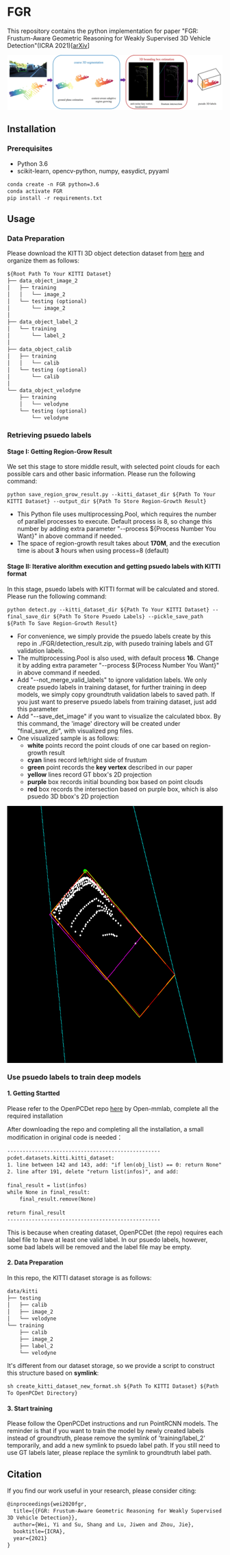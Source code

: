 FGR
===
This repository contains the python implementation for paper "FGR: Frustum-Aware Geometric Reasoning for Weakly Supervised 3D Vehicle Detection"(ICRA 2021)\[[arXiv](https://arxiv.org/abs/2012.00987)\]

<img src="./imgs/FGR.png">

## Installation

### Prerequisites
- Python 3.6
- scikit-learn, opencv-python, numpy, easydict, pyyaml

```shell
conda create -n FGR python=3.6
conda activate FGR
pip install -r requirements.txt
```

## Usage
### Data Preparation

Please download the KITTI 3D object detection dataset from [here](http://www.cvlibs.net/datasets/kitti/eval_object.php?obj_benchmark=3d) and organize them as follows:

```text
${Root Path To Your KITTI Dataset}
├── data_object_image_2
│   ├── training
│   │   └── image_2
│   └── testing (optional)
│       └── image_2
│
├── data_object_label_2
│   └── training
│       └── label_2
│
├── data_object_calib
│   ├── training
│   │   └── calib
│   └── testing (optional)
│       └── calib
│
└── data_object_velodyne
    ├── training
    │   └── velodyne
    └── testing (optional)
        └── velodyne
```

### Retrieving psuedo labels
#### Stage I: Getting Region-Grow Result
We set this stage to store middle result, with selected point clouds for each possible cars and other basic information. Please run the following command:

```shell
python save_region_grow_result.py --kitti_dataset_dir ${Path To Your KITTI Dataset} --output_dir ${Path To Store Region-Growth Result}
```

- This Python file uses multiprocessing.Pool, which requires the number of parallel processes to execute. Default process is 8, so change this number by adding extra parameter "--process ${Process Number You Want}" in above command if needed. 
- The space of region-growth result takes about **170M**, and the execution time is about **3** hours when using process=8 (default)

#### Stage II: Iterative alorithm execution and getting psuedo labels with KITTI format
In this stage, psuedo labels with KITTI format will be calculated and stored. Please run the following command:

```shell
python detect.py --kitti_dataset_dir ${Path To Your KITTI Dataset} --final_save_dir ${Path To Store Psuedo Labels} --pickle_save_path ${Path To Save Region-Growth Result}
```

- For convenience, we simply provide the psuedo labels create by this repo in ./FGR/detection_result.zip, with pusedo training labels and GT validation labels.
- The multiprocessing.Pool is also used, with default process **16**. Change it by adding extra parameter "--process ${Process Number You Want}" in above command if needed. 
- Add "--not_merge_valid_labels" to ignore validation labels. We only create psuedo labels in training dataset, for further training in deep models, we simply copy groundtruth validation labels to saved path. If you just want to preserve psuedo labels from training dataset, just add this parameter
- Add "--save_det_image" if you want to visualize the calculated bbox. By this command, the 'image' directory will be created under "final_save_dir", with visualized png files. 
- One visualized sample is as follows: 
    - **white**  points record the point clouds of one car based on region-growth result 
    - **cyan**   lines record left/right side of frustum
    - **green**  point records the **key vertex** described in our paper
    - **yellow** lines record GT bbox's 2D projection
    - **purple** box records initial bounding box based on point clouds
    - **red**    box records the intersection based on purple box, which is also psuedo 3D bbox's 2D projection

<img src="./imgs/sample_bbox.png" width = "600" height = "600" div align=center />

### Use psuedo labels to train deep models
#### 1. Getting Startted

Please refer to the OpenPCDet repo [here](https://github.com/open-mmlab/OpenPCDet) by Open-mmlab, complete all the required installation

After downloading the repo and completing all the installation, a small modification in original code is needed：

```text
--------------------------------------------------
pcdet.datasets.kitti.kitti_dataset:
1. line between 142 and 143, add: "if len(obj_list) == 0: return None"
2. line after 191, delete "return list(infos)", and add:

final_result = list(infos)
while None in final_result:
    final_result.remove(None)
            
return final_result
--------------------------------------------------
```

This is because when creating dataset, OpenPCDet (the repo) requires each label file to have at least one valid label. In our psuedo labels, however, some bad labels will be removed and the label file may be empty.

#### 2. Data Preparation

In this repo, the KITTI dataset storage is as follows:

```text
data/kitti
├── testing
│   ├── calib
│   ├── image_2
│   └── velodyne
└── training
    ├── calib
    ├── image_2
    ├── label_2
    └── velodyne
```

It's different from our dataset storage, so we provide a script to construct this structure based on **symlink**:

```shell
sh create_kitti_dataset_new_format.sh ${Path To KITTI Dataset} ${Path To OpenPCDet Directory}
```

#### 3. Start training

Please follow the OpenPCDet instructions and run PointRCNN models. The reminder is that if you want to train the model by newly created labels instead of groundtruth, please remove the symlink of 'training/label_2' temporarily, and add a new symlink to psuedo label path. If you still need to use GT labels later, please replace the symlink to groundtruth label path.

## Citation 
If you find our work useful in your research, please consider citing:
```
@inproceedings{wei2020fgr,
  title={{FGR: Frustum-Aware Geometric Reasoning for Weakly Supervised 3D Vehicle Detection}},
  author={Wei, Yi and Su, Shang and Lu, Jiwen and Zhou, Jie},
  booktitle={ICRA},
  year={2021}
}
```
